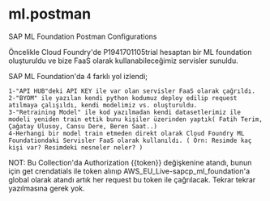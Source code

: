 # ml.postman
SAP ML Foundation Postman Configurations

Öncelikle Cloud Foundry'de P1941701105trial hesaptan bir ML foundation oluşturuldu ve bize FaaS olarak kullanabileceğimiz servisler sunuldu.

SAP ML Foundation'da 4 farklı yol izlendi;

	1-"API HUB"deki API KEY ile var olan servisler FaaS olarak çağrıldı.
	2-"BYOM" ile yazılan kendi python kodumuz deploy edilip request atılmaya çalışıldı, kendi modelimiz vs. oluşturuldu.
	3-"Retraining Model" ile kod yazılmadan kendi datasetlerimiz ile modeli yeniden train ettik bunu kişiler üzerinden yaptık( Fatih Terim, Çağatay Ulusoy, Cansu Dere, Beren Saat..)
	4-Herhangi bir model train etmeden direkt olarak Cloud Foundry ML Foundationdaki Servisler FaaS olarak kullanıldı. ( Örn: Resimde kaç kişi var? Resimdeki nesneler neler? )
	
NOT:
Bu Collection'da Authorization {{token}} değişkenine atandı, bunun için get crendatials ile token alınıp AWS_EU_Live-sapcp_ml_foundation'a global olarak atandı artık her request bu token ile çağrılacak. Tekrar tekrar yazılmasına gerek yok. 

